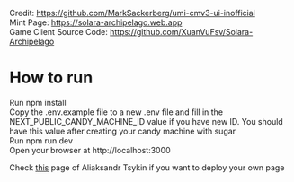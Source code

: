 Credit: https://github.com/MarkSackerberg/umi-cmv3-ui-inofficial  
Mint Page: https://solara-archipelago.web.app    
Game Client Source Code: https://github.com/XuanVuFsv/Solara-Archipelago    


# How to run  
Run npm install  
Copy the .env.example file to a new .env file and fill in the NEXT_PUBLIC_CANDY_MACHINE_ID value if you have new ID. You should have this value after creating your candy machine with sugar  
Run npm run dev  
Open your browser at http://localhost:3000  

Check [this](https://tsykin.com/blog/how-to-deploy-nextjs-to-firebase-hosting?utm_source=youtube&utm_medium=video&utm_campaign=ito5dqxjjro&utm_content=description&utm_term=how+to+deploy+next.js+app+to+firebase+hosting%3F+simple+step-by-step+tutorial) page of Aliaksandr Tsykin if you want to deploy your own page
